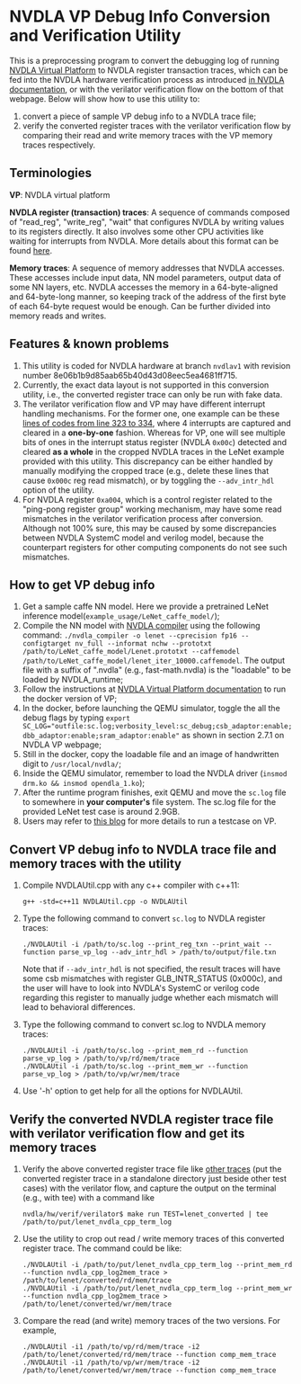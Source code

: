 # NVDLA VP Debug Info Conversion and Verification Utility

This is a preprocessing program to convert the debugging log of running [NVDLA Virtual Platform](http://nvdla.org/vp.html) to NVDLA register transaction traces, which can be fed into the NVDLA hardware verification process as introduced [in NVDLA documentation](http://nvdla.org/hw/v1/integration_guide.html#running-a-test-using-make), or with the verilator verification flow on the bottom of that webpage. Below will show how to use this utility to:
1. convert a piece of sample VP debug info to a NVDLA trace file;
2. verify the converted register traces with the verilator verification flow by comparing their read and write memory traces with the VP memory traces respectively.

## Terminologies
**VP**: NVDLA virtual platform

**NVDLA register (transaction) traces**: A sequence of commands composed of "read_reg", "write_reg", "wait" that configures NVDLA by writing values to its registers directly. It also involves some other CPU activities like waiting for interrupts from NVDLA. More details about this format can be found [here](http://nvdla.org/hw/v1/integration_guide.html#test-format).

**Memory traces**: A sequence of memory addresses that NVDLA accesses. These accesses include input data, NN model parameters, output data of some NN layers, etc. NVDLA accesses the memory in a 64-byte-aligned and 64-byte-long manner, so keeping track of the address of the first byte of each 64-byte request would be enough. Can be further divided into memory reads and writes.

## Features & known problems
1. This utility is coded for NVDLA hardware at branch `nvdlav1` with revision number 8e06b1b9d85aab65b40d43d08eec5ea4681ff715.
2. Currently, the exact data layout is not supported in this conversion utility, i.e., the converted register trace can only be run with fake data.
3. The verilator verification flow and VP may have different interrupt handling mechanisms. For the former one, one example can be these [lines of codes from line 323 to 334](https://github.com/nvdla/hw/blob/nvdlav1/verif/traces/traceplayer/googlenet_conv2_3x3_int16/input.txn#L323), where 4 interrupts are captured and cleared in a **one-by-one** fashion. Whereas for VP, one will see multiple bits of ones in the interrupt status register (NVDLA `0x00c`) detected and cleared **as a whole** in the cropped NVDLA traces in the LeNet example provided with this utility. This discrepancy can be either handled by manually modifying the cropped trace (e.g., delete these lines that cause `0x000c` reg read mismatch), or by toggling the `--adv_intr_hdl` option of the utility.
4. For NVDLA register `0xa004`, which is a control register related to the "ping-pong register group" working mechanism, may have some read mismatches in the verilator verification process after conversion. Although not 100% sure, this may be caused by some discrepancies between NVDLA SystemC model and verilog model, because the counterpart registers for other computing components do not see such mismatches.

## How to get VP debug info
1. Get a sample caffe NN model. Here we provide a pretrained LeNet inference model(`example_usage/LeNet_caffe_model/`);
2. Compile the NN model with [NVDLA compiler](https://github.com/nvdla/sw/tree/master/prebuilt/x86-ubuntu) using the following command: `./nvdla_compiler -o lenet --cprecision fp16 --configtarget nv_full --informat nchw --prototxt /path/to/LeNet_caffe_model/Lenet.prototxt --caffemodel /path/to/LeNet_caffe_model/lenet_iter_10000.caffemodel`. The output file with a suffix of ".nvdla" (e.g., fast-math.nvdla) is the "loadable" to be loaded by NVDLA_runtime;
3. Follow the instructions at [NVDLA Virtual Platform documentation](http://nvdla.org/vp.html#running-the-virtual-simulator-from-docker) to run the docker version of VP;
4. In the docker, before launching the QEMU simulator, toggle the all the debug flags by typing `export SC_LOG="outfile:sc.log;verbosity_level:sc_debug;csb_adaptor:enable;dbb_adaptor:enable;sram_adaptor:enable"` as shown in section 2.7.1 on NVDLA VP webpage;
5. Still in the docker, copy the loadable file and an image of handwritten digit to `/usr/local/nvdla/`;
6. Inside the QEMU simulator, remember to load the NVDLA driver (`insmod drm.ko && insmod opendla_1.ko`);
7. After the runtime program finishes, exit QEMU and move the `sc.log` file to somewhere in **your computer's** file system. The sc.log file for the provided LeNet test case is around 2.9GB.
8. Users may refer to [this blog](https://medium.com/@anakin1028/run-lenet-on-nvdla-837a6fac6f8b) for more details to run a testcase on VP.

## Convert VP debug info to NVDLA trace file and memory traces with the utility
1. Compile NVDLAUtil.cpp with any c++ compiler with c++11:
   ```
   g++ -std=c++11 NVDLAUtil.cpp -o NVDLAUtil
   ```
2. Type the following command to convert `sc.log` to NVDLA register traces:
    ```
    ./NVDLAUtil -i /path/to/sc.log --print_reg_txn --print_wait --function parse_vp_log --adv_intr_hdl > /path/to/output/file.txn
    ```
   Note that if `--adv_intr_hdl` is not specified, the result traces will have some csb mismatches with register GLB_INTR_STATUS (0x000c), and the user will have to look into NVDLA's SystemC or verilog code regarding this register to manually judge whether each mismatch will lead to behavioral differences.

3. Type the following command to convert sc.log to NVDLA memory traces:
    ```
    ./NVDLAUtil -i /path/to/sc.log --print_mem_rd --function parse_vp_log > /path/to/vp/rd/mem/trace
    ./NVDLAUtil -i /path/to/sc.log --print_mem_wr --function parse_vp_log > /path/to/vp/wr/mem/trace
    ```
4. Use '-h' option to get help for all the options for NVDLAUtil.


## Verify the converted NVDLA register trace file with verilator verification flow and get its memory traces
1. Verify the above converted register trace file like [other traces](https://github.com/nvdla/hw/tree/nvdlav1/verif/traces/traceplayer) (put the converted register trace in a standalone directory just beside other test cases) with the verilator flow, and capture the output on the terminal (e.g., with tee) with a command like
    ```
    nvdla/hw/verif/verilator$ make run TEST=lenet_converted | tee /path/to/put/lenet_nvdla_cpp_term_log
    ```
2. Use the utility to crop out read / write memory traces of this converted register trace. The command could be like:
    ```
    ./NVDLAUtil -i /path/to/put/lenet_nvdla_cpp_term_log --print_mem_rd --function nvdla_cpp_log2mem_trace > /path/to/lenet/converted/rd/mem/trace
    ./NVDLAUtil -i /path/to/put/lenet_nvdla_cpp_term_log --print_mem_wr --function nvdla_cpp_log2mem_trace > /path/to/lenet/converted/wr/mem/trace
    ```

3. Compare the read (and write) memory traces of the two versions. For example,
    ```
    ./NVDLAUtil -i1 /path/to/vp/rd/mem/trace -i2 /path/to/lenet/converted/rd/mem/trace --function comp_mem_trace
    ./NVDLAUtil -i1 /path/to/vp/wr/mem/trace -i2 /path/to/lenet/converted/wr/mem/trace --function comp_mem_trace
    ```